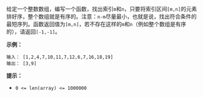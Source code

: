 给定一个整数数组，编写一个函数，找出索引`m`和`n`，只要将索引区间`[m,n]`的元素排好序，整个数组就是有序的。注意：`n-m`尽量最小，也就是说，找出符合条件的最短序列。函数返回值为`[m,n]`，若不存在这样的`m`和`n`（例如整个数组是有序的），请返回`[-1,-1]`。

**示例：**

```
输入： [1,2,4,7,10,11,7,12,6,7,16,18,19]
输出： [3,9]
```

**提示：**

- `0 <= len(array) <= 1000000`